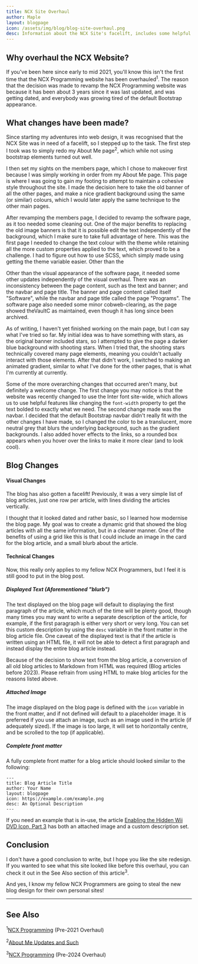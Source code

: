 ```yaml
---
title: NCX Site Overhaul
author: Maple
layout: blogpage
icon: /assets/img/blog/blog-site-overhaul.png
desc: Information about the NCX Site's facelift, includes some helpful info for making new blogs, such as how to set a description and a custom icon.
---
```

## Why overhaul the NCX Website?
If you've been here since early to mid 2021, you'll know this isn't the first time that the NCX Programming website has been overhauled<sup>1</sup>.
The reason that the decision was made to revamp the NCX Programming website was because it has been about 3 years since it was last updated, and was getting dated, and 
everybody was growing tired of the default Bootstrap appearance.

## What changes have been made?
Since starting my adventures into web design, it was recognised that the NCX Site was in need of a facelift, so I stepped up to the task.
The first step I took was to simply redo my About Me page<sup>2</sup>, which while not using bootstrap elements turned out well.

I then set my sights on the members page, which I chose to makeover first because I was simply working in order from my About Me page. This page is where I was going to gain my footing to attempt to  maintain a cohesive style throughout the site. I made the decision here to take the old banner of all the other pages, and make a nice gradient background using the same (or similar) colours, which I would later apply the same technique to the other main pages.

After revamping the members page, I decided to revamp the software page, as it too needed some cleaning out. One of the major benefits to replacing the old image banners is that it is possible edit the text independently of the background, which I make sure to take full advantage of here. This was the first page I needed to change the text colour with the theme while retaining all the more custom properties applied to the text, which proved to be a challenge. I had to figure out how to use SCSS, which simply made using getting the theme variable easier.
Other than the 

Other than the visual appearance of the software page, it needed some other updates independently of the visual overhaul. There was an inconsistency between the page content, such as the text and banner; and the navbar and page title. The banner and page content called itself "Software", while the navbar and page title called the page "Programs". The software page also needed some minor cobweb-clearing, as the page showed theVaultC as maintained, even though it has long since been archived.

As of writing, I haven't yet finished working on the main page, but I *can* say what I've tried so far. My initial idea was to have something with stars, as the original banner included stars, so I attempted to give the page a darker blue background with shooting stars. When I tried that, the shooting stars technically covered many page elements, meaning you couldn't actually interact with those elements. After that didn't work, I switched to making an animated gradient, similar to what I've done for the other pages, that is what I'm currently at currently.

Some of the more overarching changes that occurred aren't many, but definitely a welcome change. The first change you may notice is that the website was recently changed to use the Inter font site-wide, which allows us to use helpful features like changing the `font-width` property to get the text bolded to exactly what we need. The second change made was the navbar. I decided that the default Bootstrap navbar didn't really fit with the other changes I have made, so I changed the color to be a translucent, more neutral grey that blurs the underlying background, such as the gradient backgrounds. I also added hover effects to the links, so a rounded box appears when you hover over the links to make it more clear (and to look cool).

## Blog Changes
#### Visual Changes
The blog has also gotten a facelift! Previously, it was a very simple list of blog articles, just one row per article, with lines dividing the articles vertically.

I thought that it looked dated and rather basic, so I learned how modernise the blog page. My goal was to create a dynamic grid that showed the blog articles with all the same information, but in a cleaner manner.
One of the benefits of using a grid like this is that I could include an image in the card for the blog article, and a small blurb about the article.

#### Technical Changes
Now, this really only applies to my fellow NCX Programmers, but I feel it is still good to put in the blog post.

##### Displayed Text (Aforementioned "blurb")
The text displayed on the blog page will default to displaying the first paragraph of the article, which much of the time will be plenty good, though many times you may want to write a separate description of the article,
for example, if the first paragraph is either very short or very long. You can set this custom description by using the `desc` variable in the front matter in the blog article file.
One caveat of the displayed text is that if the article is written using an HTML file, it will not be able to detect a first paragraph and instead display the entire blog article instead.

Because of the decision to show text from the blog article, a conversion of all old blog articles to Markdown from HTML was required (Blog articles before 2023). Please refrain from using HTML to make blog articles
for the reasons listed above.

##### Attached Image
The image displayed on the blog page is defined with the `icon` variable in the front matter, and if not defined will default to a placeholder image. It is preferred if you use attach an image, such as an image used in the article (if adequately sized).
If the image is too large, it will set to horizontally centre, and be scrolled to the top (if applicable).

##### Complete front matter
A fully complete front matter for a blog article should looked similar to the following:

`---`<br>
`title: Blog Article Title`<br>
`author: Your Name`<br>
`layout: blogpage`<br>
`icon: https://example.com/example.png`<br>
`desc: An Optional Description`<br>
`---`

If you need an example that is in-use, the article [Enabling the Hidden Wii DVD Icon, Part 3](https://ncxprogramming.com/2023/06/19/wii-dvd-p3.html) has both an attached image and a custom description set.

## Conclusion
I don't have a good conclusion to write, but I hope you like the site redesign. If you wanted to see what this site looked like before this overhaul, you can check it out in the See Also section of this article<sup>3</sup>.

And yes, I know my fellow NCX Programmers are going to steal the new blog design for their own personal sites!

---
## See Also
<sup>1</sup>[NCX Programming](https://web.archive.org/web/20210513182437/https://ncxprogramming.com/) (Pre-2021 Overhaul)

<sup>2</sup>[About Me Updates and Such](https://ncxprogramming.com/2024/07/12/hello-all.html)

<sup>3</sup>[NCX Programming](https://web.archive.org/web/20240221182822/https://ncxprogramming.com/) (Pre-2024 Overhaul)